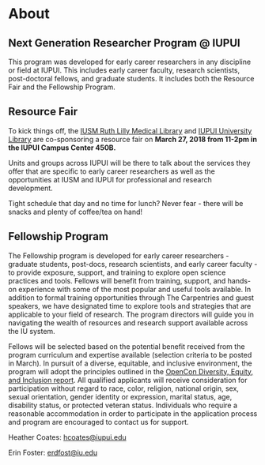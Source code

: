 # About

## Next Generation Researcher Program @ IUPUI

This program was developed for early career researchers in any discipline or field at IUPUI. This includes early career faculty, research scientists, post-doctoral fellows, and graduate students. It includes both the Resource Fair and the Fellowship Program.

## Resource Fair

To kick things off, the [IUSM Ruth Lilly Medical Library](https://mednet.medicine.iu.edu/medical-library/) and [IUPUI University Library](https://ulib.iupui.edu/) are co-sponsoring a resource fair on **March 27, 2018 from 11-2pm in the IUPUI Campus Center 450B.**

Units and groups across IUPUI will be there to talk about the services they offer that are specific to early career researchers as well as the opportunities at IUSM and IUPUI for professional and research development. 

Tight schedule that day and no time for lunch? Never fear - there will be snacks and plenty of coffee/tea on hand!

## Fellowship Program
The Fellowship program is developed for early career researchers - graduate students, post-docs, research scientists, and early career faculty - to provide exposure, support, and training to explore open science practices and tools. Fellows will benefit from training, support, and hands-on experience with some of the most popular and useful tools available. In addition to formal training opportunities through The Carpentries and guest speakers, we have designated time to explore tools and strategies that are applicable to your field of research. The program directors will guide you in navigating the wealth of resources and research support available across the IU system.

Fellows will be selected based on the potential benefit received from the program curriculum and expertise available (selection criteria to be posted in March). In pursuit of a diverse, equitable, and inclusive environment, the program will adopt the principles outlined in the [OpenCon Diversity, Equity, and Inclusion report](https://sparcopen.github.io/opencon-dei-report/). All qualified applicants will receive consideration for participation without regard to race, color, religion, national origin, sex, sexual orientation, gender identity or expression, marital status, age, disability status, or protected veteran status. Individuals who require a reasonable accommodation in order to participate in the application process and program are encouraged to contact us for support.

Heather Coates: [hcoates@iupui.edu](mailto:hcoates@iupui.edu)

Erin Foster: [erdfost@iu.edu](mailto:erdfost@iu.edu)

